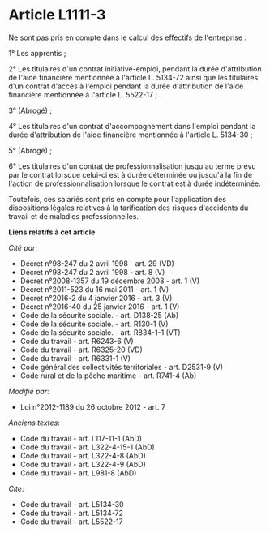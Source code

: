 # Article L1111-3

Ne sont pas pris en compte dans le calcul des effectifs de l'entreprise : 

1° Les apprentis ; 

2° Les titulaires d'un contrat initiative-emploi, pendant la durée d'attribution de l'aide financière mentionnée à l'article
L. 5134-72 ainsi que les titulaires d'un contrat d'accès à l'emploi pendant la durée d'attribution de l'aide financière
mentionnée à l'article L. 5522-17 ; 

3° (Abrogé) ; 

4° Les titulaires d'un contrat d'accompagnement dans l'emploi pendant la durée d'attribution de l'aide financière mentionnée
à l'article L. 5134-30 ; 

5° (Abrogé) ; 

6° Les titulaires d'un contrat de professionnalisation jusqu'au terme prévu par le contrat lorsque celui-ci est à durée
déterminée ou jusqu'à la fin de l'action de professionnalisation lorsque le contrat est à durée indéterminée. 

Toutefois, ces salariés sont pris en compte pour l'application des dispositions légales relatives à la tarification des
risques d'accidents du travail et de maladies professionnelles.

**Liens relatifs à cet article**

_Cité par_:

  - Décret n°98-247 du 2 avril 1998 - art. 29 (VD)
  - Décret n°98-247 du 2 avril 1998 - art. 8 (V)
  - Décret n°2008-1357 du 19 décembre 2008 - art. 1 (V)
  - Décret n°2011-523 du 16 mai 2011 - art. 1 (V)
  - Décret n°2016-2 du 4 janvier 2016 - art. 3 (V)
  - Décret n°2016-40 du 25 janvier 2016 - art. 1 (V)
  - Code de la sécurité sociale. - art. D138-25 (Ab)
  - Code de la sécurité sociale. - art. R130-1 (V)
  - Code de la sécurité sociale. - art. R834-1-1 (VT)
  - Code du travail - art. R6243-6 (V)
  - Code du travail - art. R6325-20 (VD)
  - Code du travail - art. R6331-1 (V)
  - Code général des collectivités territoriales - art. D2531-9 (V)
  - Code rural et de la pêche maritime - art. R741-4 (Ab)

_Modifié par_:

  - Loi n°2012-1189 du 26 octobre 2012 - art. 7

_Anciens textes_:

  - Code du travail - art. L117-11-1 (AbD)
  - Code du travail - art. L322-4-15-1 (AbD)
  - Code du travail - art. L322-4-8 (AbD)
  - Code du travail - art. L322-4-9 (AbD)
  - Code du travail - art. L981-8 (AbD)

_Cite_:

  - Code du travail - art. L5134-30
  - Code du travail - art. L5134-72
  - Code du travail - art. L5522-17
